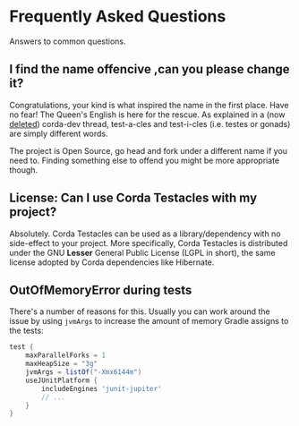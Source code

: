 
# Frequently Asked Questions

Answers to common questions.

## I find the name offencive ,can you please change it?

Congratulations, your kind is what inspired the name in the first place. 
Have no fear! The Queen's English is here for the rescue. 
As explained in a (now [deleted](https://groups.io/g/corda-dev/message/1475)) 
corda-dev thread, test-a-cles and test-i-cles 
(i.e. testes or gonads) are simply different words. 
 
The project is Open Source, go head and fork under a different name 
if you need to. Finding something else to offend you might be more 
appropriate though.

## License: Can I use Corda Testacles with my project?

Absolutely. Corda Testacles can be used as a library/dependency 
with no side-effect to your project. More specifically, Corda 
Testacles is distributed under the GNU __Lesser__ General Public 
License (LGPL in short), the same license adopted by Corda 
dependencies like Hibernate. 

## OutOfMemoryError during tests

There's a number of reasons for this. Usually you can work around 
the issue by using `jvmArgs` to increase the amount of memory Gradle 
assigns to the tests:

```groovy
test {
    maxParallelForks = 1
    maxHeapSize = "3g"
    jvmArgs = listOf("-Xmx6144m")
    useJUnitPlatform {
        includeEngines 'junit-jupiter'
        // ...
    }
}
```
